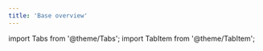 ```yaml
---
title: 'Base overview'
---
```

import Tabs from '@theme/Tabs';
import TabItem from '@theme/TabItem';